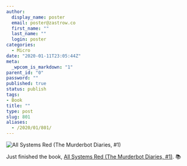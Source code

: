 ```yaml
---
author:
  display_name: poster
  email: poster@zastrow.co
  first_name: ""
  last_name: ""
  login: poster
categories:
  - Micro
date: "2020-01-11T23:05:44Z"
meta:
  _wpcom_is_markdown: "1"
parent_id: "0"
password: ""
published: true
status: publish
tags:
- Book
title: ""
type: post
slug: 801
aliases:
  - /2020/01/801/
---
```

<p><img src="https://i.gr-assets.com/images/S/compressed.photo.goodreads.com/books/1486358937l/33396171._SY475_.jpg" alt="All Systems Red (The Murderbot Diaries, #1)" /></p>
<p>Just finished the book, <a href="https://www.goodreads.com/review/show/3110261888?utm_medium=api&amp;utm_source=rss">All Systems Red (The Murderbot Diaries, #1)</a>. 📚</p>
